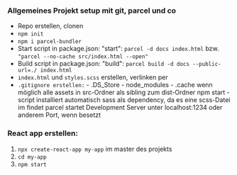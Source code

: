 ### Allgemeines Projekt setup mit git, parcel und co

-   Repo erstellen, clonen
-   `npm init`
-   `npm i parcel-bundler`
-   Start script in package.json: "start": `parcel -d docs index.html` bzw. `"parcel --no-cache src/index.html --open"`
-   Build script in package.json: "build": `parcel build -d docs --public-url=./ index.html`
-   `index.html` und `styles.scss` erstellen, verlinken per <link rel="stylesheet" href="styles.scss">
-   `.gitignore erstellen:` - .DS_Store - node_modules - .cache
    wenn möglich alle assets in src-Ordner als sibling zum dist-Ordner
    npm start - script installiert automatisch sass als dependency, da es eine scss-Datei im <link> findet
    parcel startet Development Server unter localhost:1234 oder anderem Port, wenn besetzt

### React app erstellen:

1. `npx create-react-app my-app` im master des projekts
2. `cd my-app`
3. `npm start`
